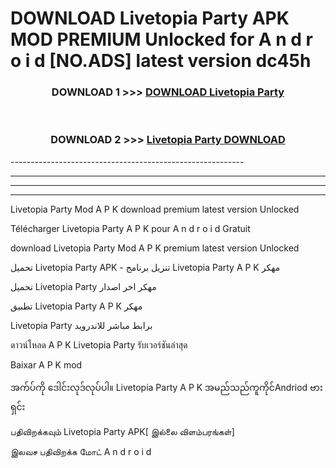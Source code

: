 # DOWNLOAD Livetopia Party  APK MOD PREMIUM Unlocked for A n d r o i d [NO.ADS] latest version dc45h 



<div align="center">

<h3>DOWNLOAD 1 >>> <a href="https://getmod2.web.app/?judul=Livetopia Party ">DOWNLOAD Livetopia Party </a></h3><br>

<h3>DOWNLOAD 2 >>> <a href="https://getmod2.web.app/?judul=Livetopia Party ">Livetopia Party  DOWNLOAD </a></h3>

</div>
----------------------------------------------------------

----------------------------------------------------------

----------------------------------------------------------

----------------------------------------------------------

Livetopia Party  Mod A P K download premium latest version Unlocked

Télécharger Livetopia Party  A P K pour A n d r o i d Gratuit

download Livetopia Party  Mod A P K premium latest version Unlocked

تحميل Livetopia Party  APK - تنزيل برنامج Livetopia Party  A P K مهكر

تحميل Livetopia Party  مهكر اخر اصدار

تطبيق Livetopia Party  A P K مهكر

Livetopia Party  برابط مباشر للاندرويد

ดาวน์โหลด A P K Livetopia Party  รับเวอร์ชันล่าสุด

Baixar A P K mod

အက်ပ်ကို ဒေါင်းလုဒ်လုပ်ပါ။ Livetopia Party  A P K အမည်သည်ကူကိုင်Andriod ဗားရှင်း

பதிவிறக்கவும் Livetopia Party  APK[ இல்லை விளம்பரங்கள்] 
 
இலவச பதிவிறக்க மோட் A n d r o i d



